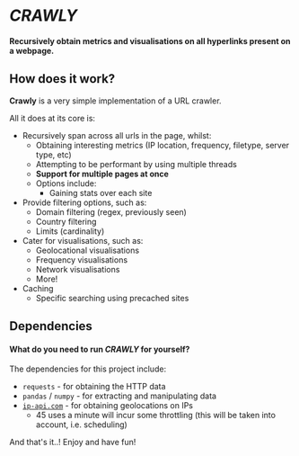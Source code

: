 # *CRAWLY*
#### Recursively obtain metrics and visualisations on all hyperlinks present on a webpage.

## How does it work?
**Crawly** is a very simple implementation of a URL crawler.

All it does at its core is:
- Recursively span across all urls in the page, whilst:
    - Obtaining interesting metrics (IP location, frequency, filetype, server type, etc)
    - Attempting to be performant by using multiple threads
    - **Support for multiple pages at once**
    - Options include:
        - Gaining stats over each site
- Provide filtering options, such as:
    - Domain filtering (regex, previously seen)
    - Country filtering
    - Limits (cardinality)
- Cater for visualisations, such as:
    - Geolocational visualisations
    - Frequency visualisations
    - Network visualisations
    - More!
- Caching
    - Specific searching using precached sites

## Dependencies
#### What do you need to run *CRAWLY* for yourself?
The dependencies for this project include:
- `requests` - for obtaining the HTTP data
- `pandas` / `numpy` - for extracting and manipulating data
- [`ip-api.com`](https://ip-api.com/) - for obtaining geolocations on IPs
    - 45 uses a minute will incur some throttling (this will be taken into account, i.e. scheduling)

And that's it..! Enjoy and have fun!